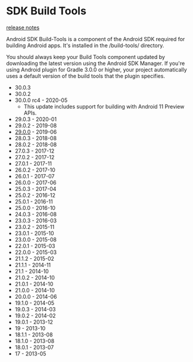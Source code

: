 # SDK Build Tools

[release notes](https://developer.android.com/studio/releases/build-tools)

Android SDK Build-Tools is a component of the Android SDK required for building Android apps. It's installed in the <sdk>/build-tools/ directory.

You should always keep your Build Tools component updated by downloading the latest version using the Android SDK Manager. If you're using Android plugin for Gradle 3.0.0 or higher, your project automatically uses a default version of the build tools that the plugin specifies.

- 30.0.3
- 30.0.2
- 30.0.0 rc4 - 2020-05
  - This update includes support for building with Android 11 Preview APIs.
- 29.0.3 - 2020-01
- 29.0.2 - 2019-08
- [29.0.0](https://developer.android.com/studio/releases/build-tools) - 2019-06
- 28.0.3 - 2018-08
- 28.0.2 - 2018-08
- 27.0.3 - 2017-12
- 27.0.2 - 2017-12
- 27.0.1 - 2017-11
- 26.0.2 - 2017-10
- 26.0.1 - 2017-07
- 26.0.0 - 2017-06
- 25.0.3 - 2017-04
- 25.0.2 - 2016-12
- 25.0.1 - 2016-11
- 25.0.0 - 2016-10
- 24.0.3 - 2016-08
- 23.0.3 - 2016-03
- 23.0.2 - 2015-11
- 23.0.1 - 2015-10
- 23.0.0 - 2015-08
- 22.0.1 - 2015-03
- 22.0.0 - 2015-03
- 21.1.2 - 2015-02
- 21.1.1 - 2014-11
- 21.1 - 2014-10
- 21.0.2 - 2014-10
- 21.0.1 - 2014-10
- 21.0.0 - 2014-10
- 20.0.0 - 2014-06
- 19.1.0 - 2014-05
- 19.0.3 - 2014-03
- 19.0.2 - 2014-02
- 19.0.1 - 2013-12
- 19 - 2013-10
- 18.1.1 - 2013-08
- 18.1.0 - 2013-08
- 18.0.1 - 2013-07
- 17 - 2013-05
